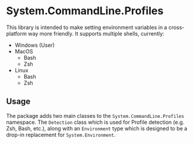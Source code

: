 # System.CommandLine.Profiles

This library is intended to make setting environment variables in a cross-platform way more friendly. It supports multiple shells, currently:

- Windows (User)
- MacOS
    - Bash
    - Zsh
- Linux
    - Bash
    - Zsh

## Usage

The package adds two main classes to the `System.CommandLine.Profiles` namespace. The `Detection` class which is used for Profile detection (e.g. Zsh, Bash, etc.), along with an `Environment` type which is designed to be a drop-in replacement for `System.Environment`.
